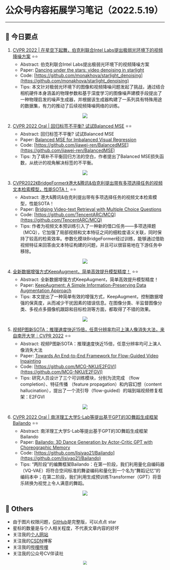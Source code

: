 # 公众号内容拓展学习笔记（2022.5.19）

------



## :paperclip:  今日要点

1. [CVPR 2022 | 在星空下起舞，伯克利联合Intel Labs提出极弱光环境下的视频降噪方案](https://mp.weixin.qq.com/s/yNmSsrkm1Tv70_SEVPDZWQ)         :star::star:
   - Abstract: 伯克利联合Intel Labs提出极弱光环境下的视频降噪方案
   - Paper: [Dancing under the stars: video denoising in starlight](https://arxiv.org/abs/2204.04210)
   - Code: [https://github.com/monakhova/starlight_denoising](https://github.com/monakhova/starlight_denoising)
   - Tips: 本文针对极弱光环境下的图像和视频降噪问题发起了挑战，通过结合相机硬件本身涵盖的物理参数和基于深度学习的图像噪声建模手段提出了一种物理启发的噪声生成器，并根据该生成器构建了一系列具有特殊用途的数据集，有力的推动了后续视频降噪网络的训练。

<div align=center><img src="https://mmbiz.qpic.cn/mmbiz_png/ibaXaPIy7jV1AV0HQXG6HkvUEFx19Pb6VfJYTicaRlo3EvHdch1U0MLk9lJAiayq2OzbsB7wvOibNMgkianiaibEOx8GQ/640?wx_fmt=png&wxfrom=5&wx_lazy=1&wx_co=1" style='zoom:100%'>
</div>


2. [CVPR 2022 Oral | 回归标签不平衡? 试试Balanced MSE](https://mp.weixin.qq.com/s/qFINrezDfzgiQLO5pH-0nQ)       :star::star:
   - Abstract: 回归标签不平衡? 试试Balanced MSE
   - Paper: [Balanced MSE for Imbalanced Visual Regression](http://arxiv.org/pdf/2203.16427)
   - Code: [https://github.com/jiawei-ren/BalancedMSE](https://github.com/jiawei-ren/BalancedMSE)
   - Tips: 为了填补不平衡回归方法的空白，作者提出了Balanced MSE损失函数，从统计的视角解决标签的不平衡。

<div align=center><img src="https://mmbiz.qpic.cn/sz_mmbiz_jpg/gYUsOT36vfpKXnhicULP8q7cd1yMs953pc0BVzf07ZjIibQFEAqFYBej2S3libGQRum5D06hI8MmcrBlRhQz5looQ/640?wx_fmt=jpeg&wxfrom=5&wx_lazy=1&wx_co=1" style='zoom:100%'>
</div>

3. [CVPR2022《BridgeFormer》港大&腾讯&伯克利提出带有多项选择任务的视频文本检索模型，性能SOTA！](https://mp.weixin.qq.com/s/MUwlACyQEcrA9Chw4it7iA)       :star::star:
   - Abstract: 港大&腾讯&伯克利提出带有多项选择任务的视频文本检索模型，性能SOTA！
   - Paper: [Bridging Video-text Retrieval with Multiple Choice Questions](https://arxiv.org/abs/2201.04850)
   - Code: [https://github.com/TencentARC/MCQ](https://github.com/TencentARC/MCQ)
   - Tips: 作者为视频文本预训练引入了一种新的借口任务——多项选择题（MCQ），它加强了局部视频和文本特征之间的细粒度语义关联，同时保持了较高的检索效率。参数化模块BridgeFormer经过训练，能够通过借助视频特征来回答由文本特征构建的问题，并且可以很容易地在下游任务中移除。
<div align=center><img src="https://mmbiz.qpic.cn/mmbiz_png/BJbRvwibeSTvKFBZNxJ0grOjVrvGJmoFQsvGzQc1JcsSZ0NSdPo8chlQof8HtBoBXkiac8XyTLD8wFwLV94chA8g/640?wx_fmt=png&wxfrom=5&wx_lazy=1&wx_co=1" style='zoom:100%'>
</div>

4. [全新数据增强方式KeepAugment，简单高效提升模型精度！](https://mp.weixin.qq.com/s/ydPyNeaHhiBaSK55h0nDdw)       :star::star:
   - Abstract: 全新数据增强方式KeepAugment，简单高效提升模型精度！
   - Paper: [KeepAugment: A Simple Information-Preserving Data Augmentation Approach](https://arxiv.org/abs/2011.11778)
   - Tips: 本文提出了一种简单有效的增强方式，KeepAugment，控制数据增强的保真度，从而减少干扰因素的错误信息。在图像分类、半监督图像分类、多视点多摄像机跟踪和目标检测等方面，都取得了不错的效果。

<div align=center><img src="https://mmbiz.qpic.cn/mmbiz_png/1MtnAxmWSwNEBqGkDOyUqpUrZo2saDnwh9LH6Q7PHaPyLN1zBue4ia0Nuw3ug64LlBLZ6s0eWF5E5vKwCdtnT7Q/640?wx_fmt=png&wxfrom=5&wx_lazy=1&wx_co=1" style='zoom:100%'>
</div>

5. [视频P图新SOTA：推理速度快近15倍，任意分辨率均可上演人像消失大法，来自南开大学｜CVPR 2022](https://mp.weixin.qq.com/s/FnBdHmW7BfOSKtYVY12XRg)       :star::star:
   - Abstract: 视频P图新SOTA：推理速度快近15倍，任意分辨率均可上演人像消失大法
   - Paper: [Towards An End-to-End Framework for Flow-Guided Video Inpainting](https://arxiv.org/abs/2204.02663)
   - Code: [https://github.com/MCG-NKU/E2FGVI](https://github.com/MCG-NKU/E2FGVI)
   - Tips: 研究人员设计了三个可训练模块，分别为流完成 （flow completion）、特征传播 （feature propagation）和内容幻想（content hallucination），提出了一个流引导（flow-guided）的端到端视频修复框架：E2FGVI

<div align=center><img src="https://mmbiz.qpic.cn/mmbiz_png/YicUhk5aAGtDjEnqUX1Cm6nsmAiaqRRVDNiccjK6dmmfnhtEk8Wfs5MPW4fQ7icUCIEiafMS5tPjqwYDnYdzuvJBdmQ/640?wx_fmt=png&wxfrom=5&wx_lazy=1&wx_co=1" style='zoom:100%'>
</div>

6. [CVPR 2022 Oral | 南洋理工大学S-Lab等提出基于GPT的3D舞蹈生成框架Bailando](https://mp.weixin.qq.com/s/hH5M-Iyl8oMuudDKZF0ECw)       :star::star:
   - Abstract: 南洋理工大学S-Lab等提出基于GPT的3D舞蹈生成框架Bailando
   - Paper: [Bailando: 3D Dance Generation by Actor-Critic GPT with Choreographic Memory](https://arxiv.org/abs/2203.13055)
   - Code: [https://github.com/lisiyao21/Bailando](https://github.com/lisiyao21/Bailando)
   - Tips: “两阶段”的编舞框架Bailando：在第一阶段，我们利用量化自编码器（VQ-VAE）将符合空间标准的舞姿编码和量化到一个名为“舞蹈记忆”的编码本中；在第二阶段，我们利用生成预训练Transformer（GPT）将音乐转换为视觉上令人满意的舞蹈。

<div align=center><img src="https://mmbiz.qpic.cn/mmbiz_png/ibaXaPIy7jV1AV0HQXG6HkvUEFx19Pb6VNhaPwBjjcRov43B5bXicKmHNbAVAZEIgwkAWbqbjrOXkRUpYRdusySw/640?wx_fmt=png&wxfrom=5&wx_lazy=1&wx_co=1" style='zoom:100%'>
</div>




## :paperclip:  Others

- 由于图片权限问题，[GitHub](https://github.com/xiaoxuebajie/dairly_learning)是完整版，可以点点 star
- 星标的数量是与个人相关程度，不代表文章内容的好坏
- 关注我的[个人网站](http://www.cvbds.cn/)
- 关注我的[CSDN](https://blog.csdn.net/xiaoxuebajie)博客
- 关注我的[哔哩哔哩](https://space.bilibili.com/424394389)
- 关注我的公众号CV伴读社

<div align=center><img src="https://img-blog.csdnimg.cn/202005031406335.jpg" style='zoom:80%'>
</div>